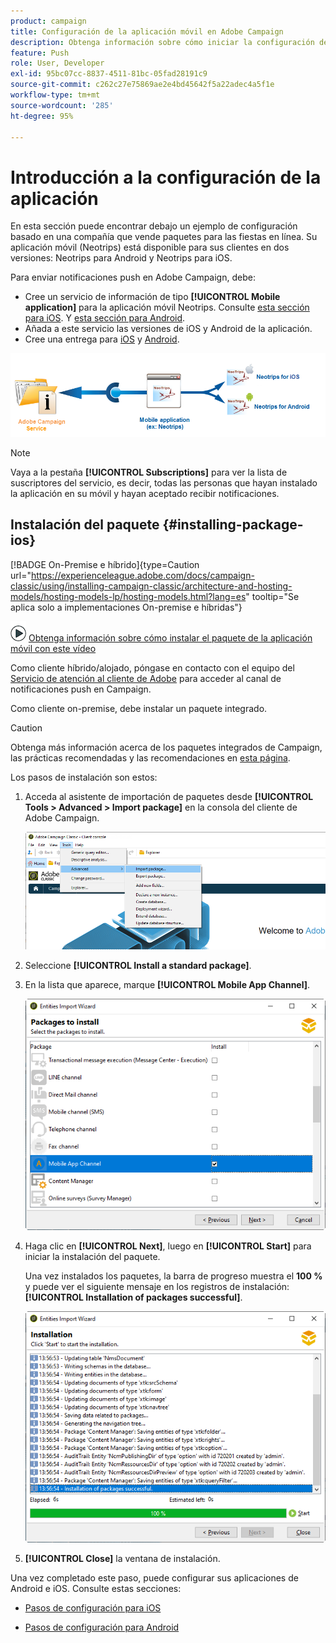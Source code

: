 ```yaml
---
product: campaign
title: Configuración de la aplicación móvil en Adobe Campaign
description: Obtenga información sobre cómo iniciar la configuración de la aplicación móvil
feature: Push
role: User, Developer
exl-id: 95bc07cc-8837-4511-81bc-05fad28191c9
source-git-commit: c262c27e75869ae2e4bd45642f5a22adec4a5f1e
workflow-type: tm+mt
source-wordcount: '285'
ht-degree: 95%

---
```


# Introducción a la configuración de la aplicación



En esta sección puede encontrar debajo un ejemplo de configuración basado en una compañía que vende paquetes para las fiestas en línea. Su aplicación móvil (Neotrips) está disponible para sus clientes en dos versiones: Neotrips para Android y Neotrips para iOS.

Para enviar notificaciones push en Adobe Campaign, debe:

* Cree un servicio de información de tipo **[!UICONTROL Mobile application]** para la aplicación móvil Neotrips. Consulte [esta sección para iOS](configuring-the-mobile-application.md#configuring-ios-service). Y [esta sección para Android](configuring-the-mobile-application-android.md#configuring-android-service).
* Añada a este servicio las versiones de iOS y Android de la aplicación.
* Cree una entrega para [iOS](create-notifications-ios.md) y [Android](create-notifications-android.md).

![](assets/nmac_service_diagram.png)

>[!NOTE]
>
>Vaya a la pestaña **[!UICONTROL Subscriptions]** para ver la lista de suscriptores del servicio, es decir, todas las personas que hayan instalado la aplicación en su móvil y hayan aceptado recibir notificaciones.

## Instalación del paquete {#installing-package-ios}

[!BADGE On-Premise e híbrido]{type=Caution url="https://experienceleague.adobe.com/docs/campaign-classic/using/installing-campaign-classic/architecture-and-hosting-models/hosting-models-lp/hosting-models.html?lang=es" tooltip="Se aplica solo a implementaciones On-premise e híbridas"}

![](assets/do-not-localize/how-to-video.png) [Obtenga información sobre cómo instalar el paquete de la aplicación móvil con este vídeo](https://experienceleague.adobe.com/docs/campaign-classic-learn/tutorials/sending-messages/push-channel/installing-the-mobile-app-channel.html?lang=es#sending-messages)

Como cliente híbrido/alojado, póngase en contacto con el equipo del [Servicio de atención al cliente de Adobe](https://helpx.adobe.com/es/enterprise/admin-guide.html/enterprise/using/support-for-experience-cloud.ug.html) para acceder al canal de notificaciones push en Campaign.

Como cliente on-premise, debe instalar un paquete integrado.

>[!CAUTION]
>
>Obtenga más información acerca de los paquetes integrados de Campaign, las prácticas recomendadas y las recomendaciones en [esta página](../../installation/using/installing-campaign-standard-packages.md).

Los pasos de instalación son estos:

1. Acceda al asistente de importación de paquetes desde **[!UICONTROL Tools > Advanced > Import package]** en la consola del cliente de Adobe Campaign.

   ![](assets/package_ios.png)

1. Seleccione **[!UICONTROL Install a standard package]**.

1. En la lista que aparece, marque **[!UICONTROL Mobile App Channel]**.

   ![](assets/package_ios_2.png)

1. Haga clic en **[!UICONTROL Next]**, luego en **[!UICONTROL Start]** para iniciar la instalación del paquete.

   Una vez instalados los paquetes, la barra de progreso muestra el **100 %** y puede ver el siguiente mensaje en los registros de instalación: **[!UICONTROL Installation of packages successful]**.

   ![](assets/package_ios_3.png)

1. **[!UICONTROL Close]** la ventana de instalación.

Una vez completado este paso, puede configurar sus aplicaciones de Android e iOS.
Consulte estas secciones:

* [Pasos de configuración para iOS](configuring-the-mobile-application.md)

* [Pasos de configuración para Android](configuring-the-mobile-application-android.md)
